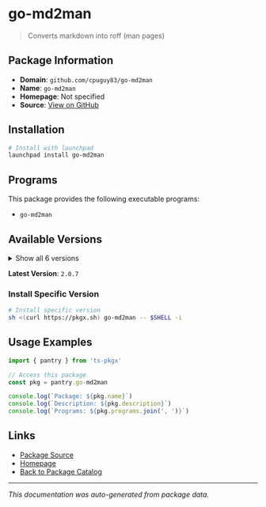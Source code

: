 # go-md2man

> Converts markdown into roff (man pages)

## Package Information

- **Domain**: `github.com/cpuguy83/go-md2man`
- **Name**: `go-md2man`
- **Homepage**: Not specified
- **Source**: [View on GitHub](https://github.com/pkgxdev/pantry/tree/main/projects/github.com/cpuguy83/go-md2man/package.yml)

## Installation

```bash
# Install with launchpad
launchpad install go-md2man
```

## Programs

This package provides the following executable programs:

- `go-md2man`

## Available Versions

<details>
<summary>Show all 6 versions</summary>

- `2.0.7`, `2.0.6`, `2.0.5`, `2.0.4`, `2.0.3`
- `2.0.2`

</details>

**Latest Version**: `2.0.7`

### Install Specific Version

```bash
# Install specific version
sh <(curl https://pkgx.sh) go-md2man -- $SHELL -i
```

## Usage Examples

```typescript
import { pantry } from 'ts-pkgx'

// Access this package
const pkg = pantry.go-md2man

console.log(`Package: ${pkg.name}`)
console.log(`Description: ${pkg.description}`)
console.log(`Programs: ${pkg.programs.join(', ')}`)
```

## Links

- [Package Source](https://github.com/pkgxdev/pantry/tree/main/projects/github.com/cpuguy83/go-md2man/package.yml)
- [Homepage](#)
- [Back to Package Catalog](../../../package-catalog.md)

---

*This documentation was auto-generated from package data.*
